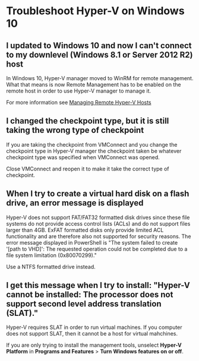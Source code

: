 # Troubleshoot Hyper-V on Windows 10

## I updated to Windows 10 and now I can't connect to my downlevel (Windows 8.1 or Server 2012 R2) host

In Windows 10, Hyper-V manager moved to WinRM for remote management. What that means is now Remote Management has to be enabled on the remote host in order to use Hyper-V manager to manage it.

For more information see [Managing Remote Hyper-V Hosts](remote_host_management.md)

## I changed the checkpoint type, but it is still taking the wrong type of checkpoint

If you are taking the checkpoint from VMConnect and you change the checkpoint type in Hyper-V manager the checkpoint taken be whatever checkpoint type was specified when VMConnect was opened.

Close VMConnect and reopen it to make it take the correct type of checkpoint.

## When I try to create a virtual hard disk on a flash drive, an error message is displayed

Hyper-V does not support FAT/FAT32 formatted disk drives since these file systems do not provide access control lists (ACLs) and do not support files larger than 4GB. ExFAT formatted disks only provide limited ACL functionality and are therefore also not supported for security reasons.
The error message displayed in PowerShell is "The system failed to create '\[path to VHD\]': The requested operation could not be completed due to a file system limitation (0x80070299)."

Use a NTFS formatted drive instead.

## I get this message when I try to install: "Hyper-V cannot be installed: The processor does not support second level address translation (SLAT)."

Hyper-V requires SLAT in order to run virtual machines. If you computer does not support SLAT, then it cannot be a host for virtual mahchines.

If you are only trying to install the management tools, unselect **Hyper-V Platform** in **Programs and Features** > **Turn Windows features on or off**.




<!--HONumber=Jan16_HO2-->

